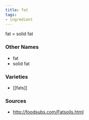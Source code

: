 ```yaml
---
title: fat
tags:
- ingredient
---
```

fat = solid fat

### Other Names

* fat
* solid fat

### Varieties

* [[fats]]

### Sources
* http://foodsubs.com/Fatsoils.html
